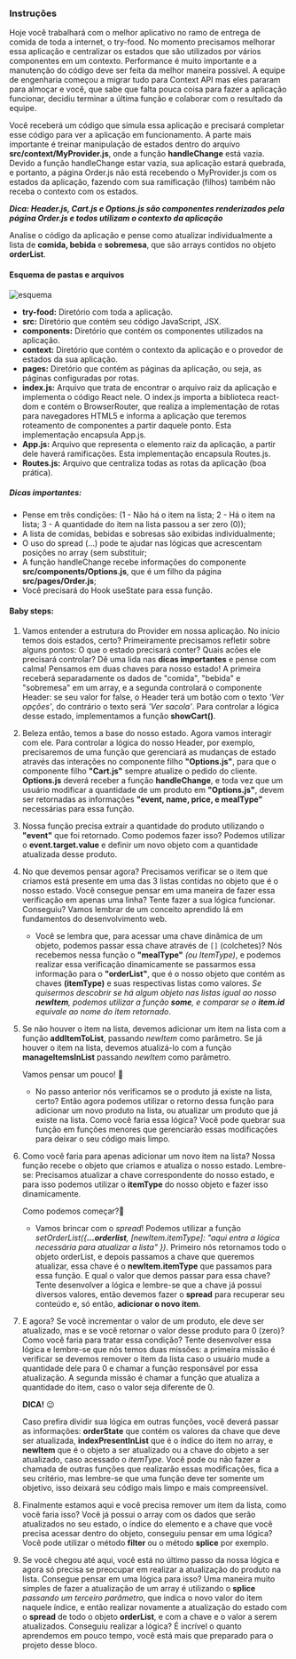 ### Instruções


Hoje você trabalhará com o melhor aplicativo no ramo de entrega de comida de toda a internet, o try-food.
No momento precisamos melhorar essa aplicação e centralizar os estados que são utilizados por vários componentes em um contexto. Performance é muito importante e a manutenção do código deve ser feita da melhor maneira possível.
A equipe de engenharia começou a migrar tudo para Context API mas eles pararam para almoçar e você, que sabe que falta pouca coisa para fazer a aplicação funcionar, decidiu terminar a última função e colaborar com o resultado da equipe.

Você receberá um código que simula essa aplicação e precisará completar esse código para ver a aplicação em funcionamento. A parte mais importante é treinar manipulação de estados dentro do arquivo **src/context/MyProvider.js**, onde a função **handleChange** está vazia. Devido a função handleChange estar vazia, sua aplicação estará quebrada, e portanto, a página Order.js não está recebendo o MyProvider.js com os estados da aplicação, fazendo com sua ramificação (filhos) também não receba o contexto com os estados.

***Dica: Header.js, Cart.js e Options.js são componentes renderizados pela página Order.js e todos utilizam o contexto da aplicação***

Analise o código da aplicação e pense como atualizar individualmente a lista de **comida, bebida** e **sobremesa**, que são arrays contidos no objeto **orderList**.

#### Esquema de pastas e arquivos
![esquema](images/schema.png)

- **try-food:** Diretório com toda a aplicação.
- **src:** Diretório que contém seu código JavaScript, JSX.
- **components:** Diretório que contém os componentes utilizados na aplicação.
- **context:** Diretório que contém o contexto da aplicação e o provedor de estados da sua aplicação.
- **pages:** Diretório que contém as páginas da aplicação, ou seja, as páginas configuradas por rotas.
- **index.js:** Arquivo que trata de encontrar o arquivo raiz da aplicação e implementa o código React nele. O index.js importa a biblioteca react-dom e contém o BrowserRouter, que realiza a implementação de rotas para navegadores HTML5 e informa a aplicação que teremos roteamento de componentes a partir daquele ponto. Esta implementação encapsula App.js.
- **App.js:** Arquivo que representa o elemento raiz da aplicação, a partir dele haverá ramificações. Esta implementação encapsula Routes.js.
- **Routes.js:** Arquivo que centraliza todas as rotas da aplicação (boa prática).

##### Dicas importantes:

- Pense em três condições: (1 - Não há o item na lista; 2 - Há o item na lista; 3 - A quantidade do item na lista passou a ser zero (0));
- A lista de comidas, bebidas e sobresas são exibidas individualmente;
- O uso do spread (...) pode te ajudar nas lógicas que acrescentam posições no array (sem substituir;
- A função handleChange recebe informações do componente **src/components/Options.js**, que é um filho da página **src/pages/Order.js**;
- Você precisará do Hook useState para essa função.

#### Baby steps:

1. Vamos entender a estrutura do Provider em nossa aplicação. No início temos dois estados, certo? Primeiramente precisamos refletir sobre alguns pontos: O que o estado precisará conter? Quais acões ele precisará controlar? Dê uma lida nas **dicas importantes** e pense com calma!
Pensamos em duas chaves para nosso estado! A primeira receberá separadamente os dados de "comida", "bebida" e "sobremesa" em um array, e a segunda controlará o componente Header: se seu valor for false, o Header terá um botão com o texto *'Ver opções'*, do contrário o texto será *'Ver sacola'*. Para controlar a lógica desse estado, implementamos a função **showCart()**.

2. Beleza então, temos a base do nosso estado. Agora vamos interagir com ele. Para controlar a lógica do nosso Header, por exemplo, precisaremos de uma função que gerenciará as mudanças de estado através das interações no componente filho **"Options.js"**, para que o componente filho **"Cart.js"** sempre atualize o pedido do cliente. **Options.js** deverá receber a função **handleChange**, e toda vez que um usuário modificar a quantidade de um produto em **"Options.js"**, devem ser retornadas as informações **"event, name, price, e mealType"** necessárias para essa função.

3. Nossa função precisa extrair a quantidade do produto utilizando o **"event"** que foi retornado. Como podemos fazer isso? Podemos utilizar o **event.target.value** e definir um novo objeto com a quantidade atualizada desse produto.

4. No que devemos pensar agora? Precisamos verificar se o item que criamos está presente em uma das 3 listas contidas no objeto que é o nosso estado. Você consegue pensar em uma maneira de fazer essa verificação em apenas uma linha? Tente fazer a sua lógica funcionar. Conseguiu? Vamos lembrar de um conceito aprendido lá em fundamentos do desenvolvimento web.

    - Você se lembra que, para acessar uma chave dinâmica de um objeto, podemos passar essa chave através de `[]` (colchetes)? Nós recebemos nessa função o **"mealType"** *(ou ItemType)*, e podemos realizar essa verificação dinamicamente se passarmos essa informação para o **"orderList"**, que é o nosso objeto que contém as chaves **(itemType)** e suas respectivas listas como valores. *Se quisermos descobrir se há algum objeto nas listas igual ao nosso **newItem**, podemos utilizar a função **some**, e comparar se o **item.id** equivale ao nome do item retornado*.
5. Se não houver o item na lista, devemos adicionar um item na lista com a função **addItemToList**, passando *newItem* como parâmetro. Se já houver o item na lista, devemos atualizá-lo com a função **manageItemsInList** passando *newItem* como parâmetro.

    Vamos pensar um pouco! 🤔
    - No passo anterior nós verificamos se o produto já existe na lista, certo? Então agora podemos utilizar o retorno dessa função para adicionar um novo produto na lista, ou atualizar um produto que já existe na lista. Como você faria essa lógica? Você pode quebrar sua função em funções menores que gerenciarão essas modificações para deixar o seu código mais limpo.
6. Como você faria para apenas adicionar um novo item na lista? Nossa função recebe o objeto que criamos e atualiza o nosso estado. Lembre-se: Precisamos atualizar a chave correspondente do nosso estado, e para isso podemos utilizar o **itemType** do nosso objeto e fazer isso dinamicamente.

    Como podemos começar?🤔

    - Vamos brincar com o *spread*! Podemos utilizar a função *setOrderList({**...orderlist**, [newItem.itemType]: "aqui entra a lógica necessária para atualizar a lista" })*.
    Primeiro nós retornamos todo o objeto orderList, e depois passamos a chave que queremos atualizar, essa chave é o **newItem.itemType** que passamos para essa função.
    E qual o valor que demos passar para essa chave? Tente desenvolver a lógica e lembre-se que a chave já possui diversos valores, então devemos fazer o **spread** para recuperar seu conteúdo e, só então, **adicionar o novo item**.
7. E agora? Se você incrementar o valor de um produto, ele deve ser atualizado, mas e se você retornar o valor desse produto para 0 (zero)? Como você faria para tratar essa condição? Tente desenvolver essa lógica e lembre-se que nós temos duas missões: a primeira missão é verificar se devemos remover o item da lista caso o usuário mude a quantidade dele para 0 e chamar a função responsável por essa atualização. A segunda missão é chamar a função que atualiza a quantidade do item, caso o valor seja diferente de 0. 

    **DICA!** 😉

    Caso prefira dividir sua lógica em outras funções, você deverá passar as informações: **orderState** que contém os valores da chave que deve ser atualizada, **indexPresentInList** que é o índice do item no array, e **newItem** que é o objeto a ser atualizado ou a chave do objeto a ser atualizado, caso acessado o *itemType*. Você pode ou não fazer a chamada de outras funções que realizarão essas modificações, fica a seu critério, mas lembre-se que uma função deve ter somente um objetivo, isso deixará seu código mais limpo e mais compreensível.
8. Finalmente estamos aqui e você precisa remover um item da lista, como você faria isso? Você já possui o array com os dados que serão atualizados no seu estado, o índice do elemento e a chave que você precisa acessar dentro do objeto, conseguiu pensar em uma lógica? Você pode utilizar o método **filter** ou o método **splice** por exemplo.

9. Se você chegou até aqui, você está no último passo da nossa lógica e agora só precisa se preocupar em realizar a atualização do produto na lista. Consegue pensar em uma lógica para isso? Uma maneira muito simples de fazer a atualização de um array é utilizando o **splice** *passando um terceiro parâmetro*, que indica o novo valor do item naquele índice, e então realizar novamente a atualização do estado com o **spread** de todo o objeto **orderList**, e com a chave e o valor a serem atualizados. Conseguiu realizar a lógica? É incrível o quanto aprendemos em pouco tempo, você está mais que preparado para o projeto desse bloco.

